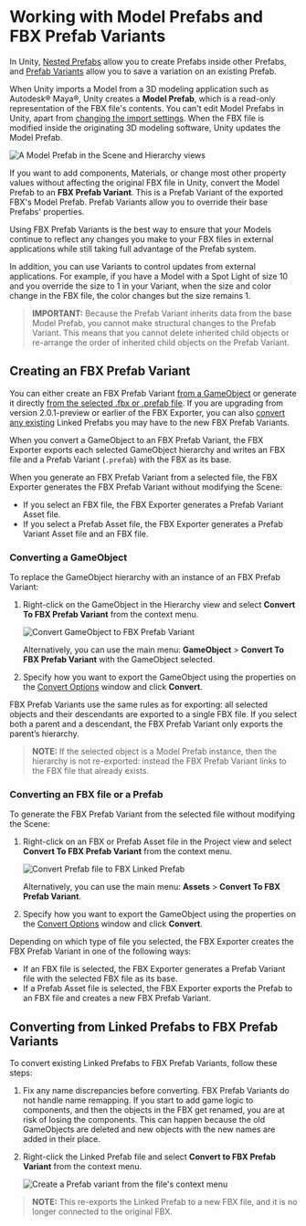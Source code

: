 # Working with Model Prefabs and FBX Prefab Variants

In Unity, [Nested Prefabs](https://docs.unity3d.com/Documentation/Manual/NestedPrefabs.html) allow you to create Prefabs inside other Prefabs, and [Prefab Variants](https://docs.unity3d.com/Documentation/Manual/PrefabVariants.html) allow you to save a variation on an existing Prefab.

When Unity imports a Model from a 3D modeling application such as Autodesk® Maya®, Unity creates a **Model Prefab**, which is a read-only representation of the FBX file's contents. You can't edit Model Prefabs in Unity, apart from [changing the import settings](https://docs.unity3d.com/Documentation/Manual/class-FBXImporter.html). When the FBX file is modified inside the originating 3D modeling software, Unity updates the Model Prefab.

![A Model Prefab in the Scene and Hierarchy views](images/FBXExporter_ModelPrefab.png)

If you want to add components, Materials, or change most other property values without affecting the original FBX file in Unity, convert the Model Prefab to an **FBX Prefab Variant**. This is a Prefab Variant of the exported FBX's Model Prefab. Prefab Variants allow you to override their base Prefabs' properties.

Using FBX Prefab Variants is the best way to ensure that your Models continue to reflect any changes you make to your FBX files in external applications while still taking full advantage of the Prefab system.

In addition, you can use Variants to control updates from external applications. For example, if you have a Model with a Spot Light of size 10 and you override the size to 1 in your Variant, when the size and color change in the FBX file, the color changes but the size remains 1.

> **IMPORTANT:** Because the Prefab Variant inherits data from the base Model Prefab, you cannot make structural changes to the Prefab Variant. This means that you cannot delete inherited child objects or re-arrange the order of inherited child objects on the Prefab Variant.

## Creating an FBX Prefab Variant

You can either create an FBX Prefab Variant [from a GameObject](#fromGameObject) or generate it directly [from the selected .fbx or .prefab file](#fromFBXorAssetFile). If you are upgrading from version 2.0.1-preview or earlier of the FBX Exporter, you can also [convert any existing](#conversion) Linked Prefabs you may have to the new FBX Prefab Variants.

When you convert a GameObject to an FBX Prefab Variant, the FBX Exporter exports each selected GameObject hierarchy and writes an FBX file and a Prefab Variant (`.prefab`) with the FBX as its base.

When you generate an FBX Prefab Variant from a selected file, the FBX Exporter generates the FBX Prefab Variant without modifying the Scene:

* If you select an FBX file, the FBX Exporter generates a Prefab Variant Asset file.
* If you select a Prefab Asset file, the FBX Exporter generates a Prefab Variant Asset file and an FBX file.



<a name="fromGameObject"></a>
### Converting a GameObject

To replace the GameObject hierarchy with an instance of an FBX Prefab Variant:

1. Right-click on the GameObject in the Hierarchy view and select **Convert To FBX Prefab Variant** from the context menu.

	![Convert GameObject to FBX Prefab Variant](images/FBXExporter_FBXLinkedPrefab-GameObject.png)

	Alternatively, you can use the main menu: **GameObject** > **Convert To FBX Prefab Variant** with the GameObject selected.

2. Specify how you want to export the GameObject using the properties on the [Convert Options](ref-convert-options.md) window and click **Convert**.

FBX Prefab Variants use the same rules as for exporting: all selected objects and their descendants are exported to a single FBX file. If you select both a parent and a descendant, the FBX Prefab Variant only exports the parent’s hierarchy.

> **NOTE:** If the selected object is a Model Prefab instance, then the hierarchy is not re-exported: instead the FBX Prefab Variant links to the FBX file that already exists.

<a name="fromFBXorAssetFile"></a>
### Converting an FBX file or a Prefab

To generate the FBX Prefab Variant from the selected file without modifying the Scene:

1. Right-click on an FBX or Prefab Asset file in the Project view and select **Convert To FBX Prefab Variant** from the context menu.

	![Convert Prefab file to FBX Linked Prefab](images/FBXExporter_FBXLinkedPrefab-Asset.png)

	Alternatively, you can use the main menu: **Assets** > **Convert To FBX Prefab Variant**.

2. Specify how you want to export the GameObject using the properties on the [Convert Options](ref-convert-options.md) window and click **Convert**.

Depending on which type of file you selected, the FBX Exporter creates the FBX Prefab Variant in one of the following ways:

* If an FBX file is selected, the FBX Exporter generates a Prefab Variant file with the selected FBX file as its base.
* If a Prefab Asset file is selected, the FBX Exporter exports the Prefab to an FBX file and creates a new FBX Prefab Variant.

<a name="conversion"></a>
## Converting from Linked Prefabs to FBX Prefab Variants

To convert existing Linked Prefabs to FBX Prefab Variants, follow these steps:

1. Fix any name discrepancies before converting. FBX Prefab Variants do not handle name remapping. If you start to add game logic to components, and then the objects in the FBX get renamed, you are at risk of losing the components. This can happen because the old GameObjects are deleted and new objects with the new names are added in their place.

2. Right-click the Linked Prefab file and select **Convert to FBX Prefab Variant** from the context menu.

	![Create a Prefab variant from the file's context menu](images/FBXExporter_FBXLinkedPrefab-Asset.png)

> **NOTE:** This re-exports the Linked Prefab to a new FBX file, and it is no longer connected to the original FBX.

